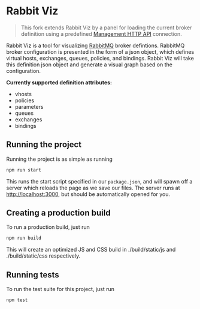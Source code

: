 # Rabbit Viz

> This fork extends Rabbit Viz by a panel for loading the current broker definition using a predefined [Management HTTP API](https://pulse.mozilla.org/api/) connection.

Rabbit Viz is a tool for visualizing [RabbitMQ](https://www.rabbitmq.com/) broker defintions. RabbitMQ broker configuration is presented in the form of a json object, which defines virtual hosts, exchanges, queues, policies, and bindings. Rabbit Viz will take this definition json object and generate a visual graph based on the configuration.

**Currently supported definition attributes:**

- vhosts
- policies
- parameters
- queues
- exchanges
- bindings

## Running the project

Running the project is as simple as running

```sh
npm run start
```

This runs the start script specified in our `package.json`, and will spawn off a server which reloads the page as we save our files. The server runs at [http://localhost:3000](http://localhost:3000), but should be automatically opened for you.

## Creating a production build

To run a production build, just run

```sh
npm run build
```

This will create an optimized JS and CSS build in ./build/static/js and ./build/static/css respectively.

## Running tests

To run the test suite for this project, just run

```sh
npm test
```
